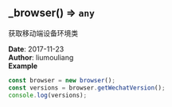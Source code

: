 ## \_browser() ⇒ <code>any</code>
<p>获取移动端设备环境类</p>

**Date**: 2017-11-23  
**Author**: liumouliang  
**Example**  
```javascript
const browser = new browser();
const versions = browser.getWechatVersion();
console.log(versions);
```
